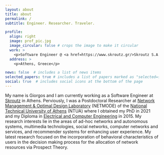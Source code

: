```yaml
---
layout: about
title: about
permalink: /
subtitle: Engineer. Researcher. Traveler.

profile:
  align: right
  image: prof_pic.jpg
  image_circular: false # crops the image to make it circular
  work: >
    <p>Software Engineer @ <a href=https://www.skroutz.gr/>Skroutz S.A.</a></p>
  address: >
    <p>Athens, Greece</p>

news: false  # includes a list of news items
selected_papers: true # includes a list of papers marked as "selected={true}"
social: true  # includes social icons at the bottom of the page
---
```


My name is Giorgos and I am currently working as a Software Engineer at [Skroutz](https://www.skroutz.gr/) in Athens. Perviously, I was a Postdoctoral Researcher at [Network Management & Optimal Design Laboratory](http://www.netmode.ntua.gr/main/) (NETMODE) of the [National Technical University of Athens](https://www.ntua.gr/el/) (NTUA) where I obtained my PhD in 2021 and my Diploma in [Electrical and Computer Engineering](https://www.ece.ntua.gr/en) in 2015. My research interests lie in the areas of ad-hoc networks and autonomous systems, multimedia technologies, social networks, computer networks and services, and recommender systems for enhancing user experience. My latest research focused on the incorporation of behavioral characteristics of users in the decision making process for the allocation of network resources via Prospect Theory. 
